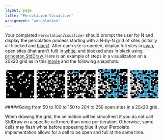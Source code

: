 ```yaml
---
layout: page
title: "Percolation Visualizer"
assignment: "percolation"
---
```


Your completed `PercolationVisualizer` should prompt the user for N and display the
percolation process starting with a N-by-N grid of sites (initially all blocked and [black](http://www.cs.duke.edu/csed/java/jdk1.6/api/java/awt/Color.html#BLACK)). After each site is opened, display full sites in [cyan](http://www.cs.duke.edu/csed/java/jdk1.6/api/java/awt/Color.html#CYAN), open sites (that aren't full) in [white](http://www.cs.duke.edu/csed/java/jdk1.6/api/java/awt/Color.html#WHITE), and blocked sites in black using [princeton.StdDraw](http://www.cs.princeton.edu/introcs/15inout/javadoc/StdDraw.html). Here is an example of steps in a visualization on a 20x20 grid as in this [movie](http://www.cs.princeton.edu/courses/archive/spring11/cos226/assignments/percolation20-by-20-f11.mov) and the following snapshots. 

<img src = "img/visualizer_example.png" alt = "Percolation example">

#####Going from 50 to 100 to 150 to 204 to 250 open sites in a 20x20 grid.

When drawing the grid, the animation will be smoothest if you do not call StdDraw on a specific cell more than once per iteration. Otherwise, some cells may flash white before appearing blue if your IPercolate implementation allows for a cell to be open and full at the same time.